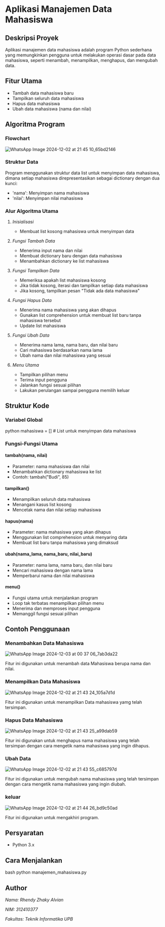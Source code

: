 # Aplikasi Manajemen Data Mahasiswa

## Deskripsi Proyek
Aplikasi manajemen data mahasiswa adalah program Python sederhana yang memungkinkan pengguna untuk melakukan operasi dasar pada data mahasiswa, seperti menambah, menampilkan, menghapus, dan mengubah data.

## Fitur Utama
- Tambah data mahasiswa baru
- Tampilkan seluruh data mahasiswa
- Hapus data mahasiswa
- Ubah data mahasiswa (nama dan nilai)

## Algoritma Program

### Flowchart

![WhatsApp Image 2024-12-02 at 21 45 10_65bd2146](https://github.com/user-attachments/assets/2f7a4a60-843d-407b-ac1a-919d235e711d)

### Struktur Data
Program menggunakan struktur data list untuk menyimpan data mahasiswa, dimana setiap mahasiswa direpresentasikan sebagai dictionary dengan dua kunci:
- 'nama': Menyimpan nama mahasiswa
- 'nilai': Menyimpan nilai mahasiswa

### Alur Algoritma Utama
1. *Inisialisasi*
   - Membuat list kosong mahasiswa untuk menyimpan data

2. *Fungsi Tambah Data*
   - Menerima input nama dan nilai
   - Membuat dictionary baru dengan data mahasiswa
   - Menambahkan dictionary ke list mahasiswa

3. *Fungsi Tampilkan Data*
   - Memeriksa apakah list mahasiswa kosong
   - Jika tidak kosong, iterasi dan tampilkan setiap data mahasiswa
   - Jika kosong, tampilkan pesan "Tidak ada data mahasiswa"

4. *Fungsi Hapus Data*
   - Menerima nama mahasiswa yang akan dihapus
   - Gunakan list comprehension untuk membuat list baru tanpa mahasiswa tersebut
   - Update list mahasiswa

5. *Fungsi Ubah Data*
   - Menerima nama lama, nama baru, dan nilai baru
   - Cari mahasiswa berdasarkan nama lama
   - Ubah nama dan nilai mahasiswa yang sesuai

6. *Menu Utama*
   - Tampilkan pilihan menu
   - Terima input pengguna
   - Jalankan fungsi sesuai pilihan
   - Lakukan perulangan sampai pengguna memilih keluar

## Struktur Kode

### Variabel Global
python
mahasiswa = []  # List untuk menyimpan data mahasiswa


### Fungsi-Fungsi Utama

#### tambah(nama, nilai)
- Parameter: nama mahasiswa dan nilai
- Menambahkan dictionary mahasiswa ke list
- Contoh: tambah("Budi", 85)

#### tampilkan()
- Menampilkan seluruh data mahasiswa
- Menangani kasus list kosong
- Mencetak nama dan nilai setiap mahasiswa

#### hapus(nama)
- Parameter: nama mahasiswa yang akan dihapus
- Menggunakan list comprehension untuk menyaring data
- Membuat list baru tanpa mahasiswa yang dimaksud

#### ubah(nama_lama, nama_baru, nilai_baru)
- Parameter: nama lama, nama baru, dan nilai baru
- Mencari mahasiswa dengan nama lama
- Memperbarui nama dan nilai mahasiswa

#### menu()
- Fungsi utama untuk menjalankan program
- Loop tak terbatas menampilkan pilihan menu
- Menerima dan memproses input pengguna
- Memanggil fungsi sesuai pilihan

## Contoh Penggunaan

### Menambahkan Data Mahasiswa

![WhatsApp Image 2024-12-03 at 00 37 06_7ab3da22](https://github.com/user-attachments/assets/c1ada771-ca73-49c3-ad52-a20d9cd0d410)

Fitur ini digunakan untuk menambah data Mahasiswa berupa nama dan nilai.

### Menampilkan Data Mahasiswa

![WhatsApp Image 2024-12-02 at 21 43 24_105a7d1d](https://github.com/user-attachments/assets/a0fb6222-c9c0-4b82-8947-3b3973b3c232)

Fitur ini digunakan untuk menampilkan Data mahasiswa yamg telah tersimpan.

### Hapus Data Mahasiswa

![WhatsApp Image 2024-12-02 at 21 43 25_a99dab59](https://github.com/user-attachments/assets/c4b4f7dd-e236-4347-9a83-bb87ce04ab5a)


Fitur ini digunakan untuk menghapus nama mahasiswa yang telah tersimpan dengan cara mengetik nama mahasiswa yang ingin dihapus.

### Ubah Data

![WhatsApp Image 2024-12-02 at 21 43 55_c685797d](https://github.com/user-attachments/assets/9078f397-567c-40f3-a43b-f90f1dcc60ad)

Fitur ini digunakan untuk mengubah nama mahasiswa yang telah tersimpan dengan cara mengetik nama mahasiswa yang ingin diubah.

### keluar

![WhatsApp Image 2024-12-02 at 21 44 26_bd9c50ad](https://github.com/user-attachments/assets/3cd72bc4-a9a4-40c0-8d41-7646eac5a250)

Fitur ini digunakan untuk mengakhiri program.


## Persyaratan
- Python 3.x

## Cara Menjalankan
bash
python manajemen_mahasiswa.py


## Author 

*Nama: Rhendy Zhaky Alvian*

*NIM: 312410377*

*Fakultas: Teknik Informatika UPB*
